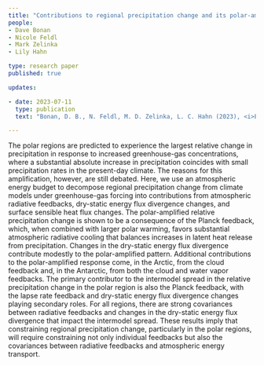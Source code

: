 ```yaml
---
title: "Contributions to regional precipitation change and its polar-amplified pattern under warming"
people:
- Dave Bonan
- Nicole Feldl
- Mark Zelinka
- Lily Hahn 

type: research paper
published: true

updates:

- date: 2023-07-11
  type: publication
  text: "Bonan, D. B., N. Feldl, M. D. Zelinka, L. C. Hahn (2023), <i>Environmental Research: Climate</i>, 2(3), 035010, [doi:10.1088/2752-5295/ace27a](https://doi.org/10.1088/2752-5295/ace27a)."

---
```


The polar regions are predicted to experience the largest relative change in precipitation in response to increased greenhouse-gas concentrations, where a substantial absolute increase in precipitation coincides with small precipitation rates in the present-day climate. The reasons for this amplification, however, are still debated. Here, we use an atmospheric energy budget to decompose regional precipitation change from climate models under greenhouse-gas forcing into contributions from atmospheric radiative feedbacks, dry-static energy flux divergence changes, and surface sensible heat flux changes. The polar-amplified relative precipitation change is shown to be a consequence of the Planck feedback, which, when combined with larger polar warming, favors substantial atmospheric radiative cooling that balances increases in latent heat release from precipitation. Changes in the dry-static energy flux divergence contribute modestly to the polar-amplified pattern. Additional contributions to the polar-amplified response come, in the Arctic, from the cloud feedback and, in the Antarctic, from both the cloud and water vapor feedbacks. The primary contributor to the intermodel spread in the relative precipitation change in the polar region is also the Planck feedback, with the lapse rate feedback and dry-static energy flux divergence changes playing secondary roles. For all regions, there are strong covariances between radiative feedbacks and changes in the dry-static energy flux divergence that impact the intermodel spread. These results imply that constraining regional precipitation change, particularly in the polar regions, will require constraining not only individual feedbacks but also the covariances between radiative feedbacks and atmospheric energy transport.

